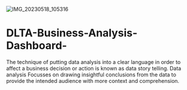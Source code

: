 ![IMG_20230518_105316](https://github.com/Enockodhis/DLTA-Business-Analysis-Dashboard-/assets/107674019/a82f88cc-5973-48f5-8075-ddf47bc267f0)
# DLTA-Business-Analysis-Dashboard-
The technique of putting data analysis into a clear language in order to affect a business decision or action is known as data story telling. Data analysis Focusses on drawing insightful conclusions from the data to provide the intended audience with more context and comprehension. 
